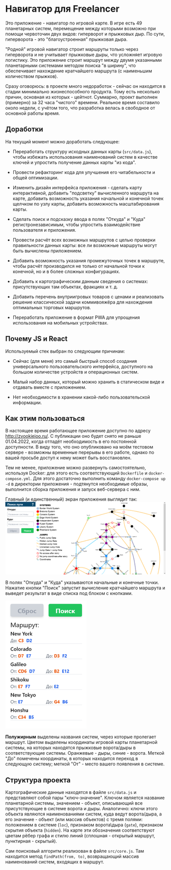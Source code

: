 # Навигатор для Freelancer

Это приложение - навигатор по игровой карте. В игре есть 49 планетарных систем, перемещение
между которыми возможно при помощи червоточин двух видов: гиперворот и прыжковых дыр. По сути,
гиперворота - это "благоустроенная" прыжковая дыра.

"Родной" игровой навигатор строит маршруты только через гиперворота и не учитывает прыжковые дыры,
что усложняет игровую логистику. Это приложение строит маршрут между двумя указанными
планетарными системами методом поиска "в ширину", что обеспечивает нахождение кратчайшего маршрута
(с наименьшим количеством прыжков).

Сразу оговорюсь: в проекте много недоработок - сейчас он находится в стадии минимально
жизнеспособного продукта. Тому есть несколько причин, основная из которых - цейтнот. Суммарно,
проект выполнен (примерно) за 32 часа "чистого" времени. Реальное время составило около недели, с учётом того,
что разработка велась в свободное от основной работы время.

## Доработки

На текущий момент можно доработать следующее:

- Переработать структуру исходных данных карты (`src/data.js`), чтобы избежать использования наименований
систем в качестве ключей и упростить получение данных карты "из кода".

- Провести рефакторинг кода для улучшения его читабельности и общей оптимизации.

- Изменить дизайн интерфейса приложения - сделать карту интерактивной, добавить "подсветку" вычисленного
маршрута на карте, добавить возможность указания начальной и конечной точек щелчком по узлу карты,
добавить возможность масштабирования карты.

- Сделать поиск и подсказку ввода в полях "Откуда" и "Куда" регистронезависимым, чтобы упростить взаимодействие
пользователя и приложения.

- Провести расчёт всех возможных маршрутов с целью проверки правильности данных карты: все ли возможные маршруты
могут быть вычислены приложением.

- Добавить возможность указания промежуточных точек в маршруте, чтобы расчёт производился не только от начальной
точки к конечной, но и в более сложных конфигурациях.

- Добавить к картографическим данным сведения о системах: присутствующих там объектах, фракциях и т. д.

- Добавить перечень внутриигровых товаров с ценами и реализовать решение классической задачи коммивояжёра для нахождения оптимальных торговых маршрутов.

- Переработать приложение в формат PWA для упрощения использования на мобильных устройствах.

## Почему JS и React

Используемый стек выбран по следующим причинам:

- Сейчас (для меня) это самый быстрый способ создания универсального пользовательского интерфейса, доступного
на большом количестве устройств и операционных систем.

- Малый набор данных, который можно хранить в статическом виде и отдавать вместе с приложением.

- Нет необходимости в хранении какой-либо пользовательской информации.

## Как этим пользоваться

В настоящее время работающее приложение доступно по адресу <http://zvookiejoo.ru/>. С публикации оно будет снято
не раньше 01.04.2022, когда отпадёт необходимость в его постоянной доступности. В виду того, что оно опубликовано на
моём тестовом сервере - возможны временные перерывы в его работе, однако по вашей просьбе доступ к нему может быть
восстановлен.

Тем не менее, приложение можно развернуть самостоятельно, используя Docker: для этого есть соответствующий `Dockerfile`
и `docker-compose.yml`. Для этого достаточно выполнить команду `docker-compose up -d` в директории приложения - подтянутся
необходимые образы, выполнится сборка приложения и запуск веб-сервера с ним.

Главный (и единственный) экран приложения выглядит так:
![Главный экран](./doc/ui.png)

В полях "Откуда" и "Куда" указываются начальные и конечные точки. Нажатие кнопки "Поиск" запустит вычисление кратчайшего маршрута и выведет результат в виде списка под блоком с кнопками.

![Результат поиска](./doc/route.png)

**Полужирным** выделены названия систем, через которые пролегает маршрут. Цветом выделены координаты игровой карты планетарной системы, на которых находятся прыжковые ворота/дыры в соответствующие системы. Оранжевые - дыры, синие - ворота. Меткой "До" помечены координаты, в которых находится переход в следующую систему; меткой "От" - место вашего появления в системе.

## Структура проекта

Картографические данные находятся в файле `src/data.js` и представляют собой пары "ключ-значение". Ключом является название планетарной системы, значением - объект, описывающий все присутствующие в системе ворота и дыры. Аналогично: ключи этого объекта являются наименованиями систем, куда ведут ворота/дыра, а его значение - объект (или массив объектов) с тремя полями: положением в системе (`loc`), признаком ворота\дыра (`gate`), признаком скрытия объекта (`hidden`). На карте эти обозначения соответствуют цветам рёбер графа и стилю линий (сплошная - открытый маршрут, пунктирная - скрытый).

Сам поисковый алгоритм реализован в файле `src/core.js`. Там находится
метод `findPath(from, to)`, возвращающий массив наименований систем, входящих в маршрут.
